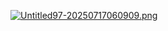 [![Untitled97-20250717060909.png](https://i.postimg.cc/rFHVNsfc/Untitled97-20250717060909.png)](https://postimg.cc/KRnhZGXs)
